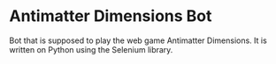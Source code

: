 # Antimatter Dimensions Bot
Bot that is supposed to play the web game Antimatter Dimensions. It is written on Python using the Selenium library.
